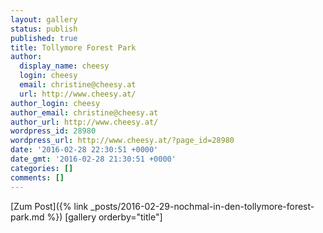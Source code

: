 ```yaml
---
layout: gallery
status: publish
published: true
title: Tollymore Forest Park
author:
  display_name: cheesy
  login: cheesy
  email: christine@cheesy.at
  url: http://www.cheesy.at/
author_login: cheesy
author_email: christine@cheesy.at
author_url: http://www.cheesy.at/
wordpress_id: 28980
wordpress_url: http://www.cheesy.at/?page_id=28980
date: '2016-02-28 22:30:51 +0000'
date_gmt: '2016-02-28 21:30:51 +0000'
categories: []
comments: []
---
```


[Zum Post]({% link _posts/2016-02-29-nochmal-in-den-tollymore-forest-park.md %})
[gallery orderby="title"]
